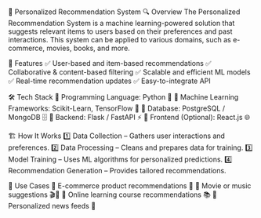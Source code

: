 📌 Personalized Recommendation System
🔍 Overview
The Personalized Recommendation System is a machine learning-powered solution that suggests relevant items to users
based on their preferences and past interactions. This system can be applied to various domains, such as e-commerce, movies, books, and more.

🚀 Features
✅ User-based and item-based recommendations
✅ Collaborative & content-based filtering
✅ Scalable and efficient ML models
✅ Real-time recommendation updates
✅ Easy-to-integrate API

🛠️ Tech Stack
🔹 Programming Language: Python 🐍
🔹 Machine Learning Frameworks: Scikit-Learn, TensorFlow 🤖
🔹 Database: PostgreSQL / MongoDB 🗄️
🔹 Backend: Flask / FastAPI ⚡
🔹 Frontend (Optional): React.js 🌐

🏗️ How It Works
1️⃣ Data Collection – Gathers user interactions and preferences.
2️⃣ Data Processing – Cleans and prepares data for training.
3️⃣ Model Training – Uses ML algorithms for personalized predictions.
4️⃣ Recommendation Generation – Provides tailored recommendations.

🎯 Use Cases
🔹 E-commerce product recommendations 🛒
🔹 Movie or music suggestions 🎬🎵
🔹 Online learning course recommendations 📚
🔹 Personalized news feeds 📰
